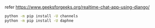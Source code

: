 
refer
https://www.geeksforgeeks.org/realtime-chat-app-using-django/

```bash
python -m pip install -U channels
python -m pip install -U daphne
```
